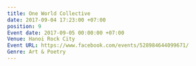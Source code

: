 ```yaml
---
title: One World Collective
date: 2017-09-04 17:23:00 +07:00
position: 9
Event date: 2017-09-05 00:00:00 +07:00
Venue: Hanoi Rock City
Event URL: https://www.facebook.com/events/528984644099671/
Genre: Art & Poetry
---
```


